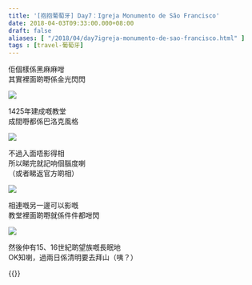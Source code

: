 ```yaml
---
title: '[抱抱葡萄牙] Day7：Igreja Monumento de São Francisco'
date: 2018-04-03T09:33:00.000+08:00
draft: false
aliases: [ "/2018/04/day7igreja-monumento-de-sao-francisco.html" ]
tags : [travel-葡萄牙]
---
```


佢個樣係黑麻麻咁  
其實裡面啲嘢係金光閃閃  

![](/images/portugal7b.jpg)

1425年建成嘅教堂  
成間嘢都係巴洛克風格  

![](/images/portugal7b1.jpg)

不過入面唔影得相  
所以睇完就記响個腦度喇  
（或者睇返官方啲相）  

![](/images/portugal7b2.jpg)

相連嘅另一邊可以影嘅  
教堂裡面啲嘢就係件件都咁閃  

![](/images/portugal7b3.jpg)

然後仲有15、16世紀啲望族嘅長眠地  
OK知喇，過兩日係清明要去拜山（咦？）  
  

{{<portugal>}}  
